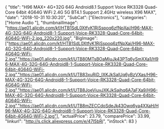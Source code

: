 {
	"title": "H96 MAX+ 4G+32G 64G Android8.1 Support Voice RK3328 Quad-Core 64bit 4G64G WiFi 2.4G 5G BT4.1 Support 2.4GHz wireless X96 MAX",
	"date": "2018-10-31 10:30:20",
	"SubCat": ["Electronics"],
	"categories": ["Home Audio "],
	"thumbnailImage": "https://ae01.alicdn.com/kf/HTB1SdL0XtfvK1RjSspoq6zfNpXai/H96-MAX-4G-32G-64G-Android8-1-Support-Voice-RK3328-Quad-Core-64bit-4G64G-WiFi-2.jpg_220x220.jpg",
	"BigImage": ["https://ae01.alicdn.com/kf/HTB1SdL0XtfvK1RjSspoq6zfNpXai/H96-MAX-4G-32G-64G-Android8-1-Support-Voice-RK3328-Quad-Core-64bit-4G64G-WiFi-2.jpg","https://ae01.alicdn.com/kf/UTB80MTsBOaMiuJk43PTq6ySmXXa1/H96-MAX-4G-32G-64G-Android8-1-Support-Voice-RK3328-Quad-Core-64bit-4G64G-WiFi-2.jpg","https://ae01.alicdn.com/kf/UTB83xuRiD_IXKJkSalUq6yBzVXas/H96-MAX-4G-32G-64G-Android8-1-Support-Voice-RK3328-Quad-Core-64bit-4G64G-WiFi-2.jpg","https://ae01.alicdn.com/kf/UTB8JoeViuvJXKJkSajhq6A7aFXa9/H96-MAX-4G-32G-64G-Android8-1-Support-Voice-RK3328-Quad-Core-64bit-4G64G-WiFi-2.jpg","https://ae01.alicdn.com/kf/UTB8mZECCdoSdeJk43Owq6ya4XXaH/H96-MAX-4G-32G-64G-Android8-1-Support-Voice-RK3328-Quad-Core-64bit-4G64G-WiFi-2.jpg"],
	"actualPrice": 23.79,
	"comparePrice": 33.99,
	"linkurl": "http://s.click.aliexpress.com/e/47I5bRi",
	"inStock": 83
}
